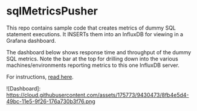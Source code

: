 # sqlMetricsPusher
This repo contains sample code that creates metrics of dummy SQL statement executions.  It INSERTs them into an InfluxDB for viewing in a Grafana dashboard.

The dashboard below shows response time and throughput of the dummy SQL metrics.
Note the bar at the top for drilling down into the various machines/environments reporting metrics to this one InfluxDB server.

For instructions, [read here](https://github.com/eostermueller/sqlMetricsPusher/blob/master/src/main/java/com/github/eostermueller/sqlmetrics/SqlInfluxJava.java).

![Dashboard]: https://cloud.githubusercontent.com/assets/175773/9430473/8fb4e5d4-49bc-11e5-9f26-176a730b3f76.png
